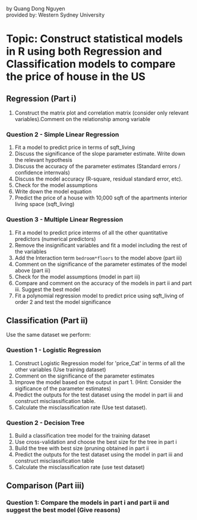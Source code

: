 by Quang Dong Nguyen  
provided by: Western Sydney University

# Topic: Construct statistical models in R using both Regression and Classification models to compare the price of house in the US  
## Regression (Part i)
1. Construct the matrix plot and correlation matrix (consider only relevant variables).Comment on the relationship among variable


### Question 2 - Simple Linear Regression
1. Fit a model to predict price in terms of sqft_living
2. Discuss the significance of the slope parameter estimate. Write down the relevant hypothesis
3. Discuss the accuracy of the parameter estimates (Standard errors / confidence internvals)
4. Discuss the model accuracy (R-square, residual standard error, etc).
5. Check for the model assumptions
6. Write down the model equation
7. Predict the price of a house with 10,000 sqft of the apartments interior living space (sqft_living)


### Question 3 - Multiple Linear Regression
1. Fit a model to predict price interms of all the other quantitative predictors (numerical predictors)
2. Remove the insignificant variables and fit a model including the rest of the variables
3. Add the Interaction term `bedroom*floors` to the model above (part iii)
4. Comment on the significance of the parameter estimates of the model above (part iii)
5. Check for the model assumptions (model in part iii)
6. Compare and comment on the accuracy of the models in part ii and part iii. Suggest the best model
7. Fit a polynomial regression model to predict price using sqft_living of order 2 and test the model significance


## Classification (Part ii)
Use the same dataset we perform:

### Question 1 - Logistic Regression
1. Construct Logistic Regression model for 'price_Cat' in terms of all the other variables (Use training dataset)
2. Comment on the significance of the parameter estimates
3. Improve the model based on the output in part 1. (Hint: Consider the sigificance of the parameter estimates)
4. Predict the outputs for the test dataset using the model in part iii and construct misclassification table.
5. Calculate the misclassification rate (Use test dataset).

### Question 2 - Decision Tree
1. Build a classification tree model for the training dataset
2. Use cross-validation and choose the best size for the tree in part i
3. Build  the tree with best size (pruning obtained in part ii
4. Predict the outputs for the test dataset using the model in part iii and construct misclassification table
5. Calculate the misclassification rate (use test dataset)


## Comparison (Part iii)

### Question 1: Compare the models in part i and part ii and suggest the best model (Give reasons)